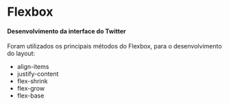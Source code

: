<h1>Flexbox</h1>
<h4>Desenvolvimento da interface do Twitter</h4>
<p>Foram utilizados os principais métodos do Flexbox, para o desenvolvimento do layout:</p>
<ul>
  <li>align-items</li>
  <li>justify-content</li>
  <li>flex-shrink</li>
  <li>flex-grow</li>
  <li>flex-base</li>
</ul>
